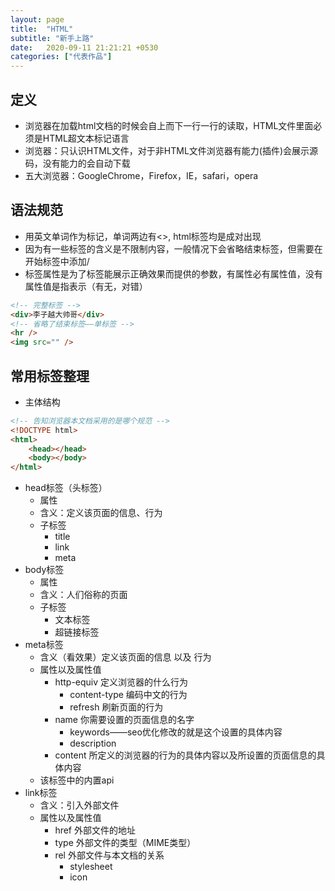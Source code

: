 ```yaml
---
layout: page
title:  "HTML"
subtitle: "新手上路"
date:   2020-09-11 21:21:21 +0530
categories: ["代表作品"]
---
```


## 定义

- 浏览器在加载html文档的时候会自上而下一行一行的读取，HTML文件里面必须是HTML超文本标记语言
- 浏览器：只认识HTML文件，对于非HTML文件浏览器有能力(插件)会展示源码，没有能力的会自动下载
- 五大浏览器：GoogleChrome，Firefox，IE，safari，opera

## 语法规范

- 用英文单词作为标记，单词两边有<>, html标签均是成对出现
- 因为有一些标签的含义是不限制内容，一般情况下会省略结束标签，但需要在开始标签中添加/
- 标签属性是为了标签能展示正确效果而提供的参数，有属性必有属性值，没有属性值是指表示（有无，对错）

```html
<!-- 完整标签 -->
<div>李子越大帅哥</div>
<!-- 省略了结束标签——单标签 -->
<hr />
<img src="" />
```

## 常用标签整理

- 主体结构

```html
<!-- 告知浏览器本文档采用的是哪个规范 -->
<!DOCTYPE html>
<html>
    <head></head>
    <body></body>
</html>
```
- head标签（头标签）
    - 属性
    - 含义：定义该页面的信息、行为
    - 子标签
        - title
        - link
        - meta
- body标签
    - 属性
    - 含义：人们俗称的页面
    - 子标签
        - 文本标签
        - 超链接标签
- meta标签
    - 含义（看效果）定义该页面的信息 以及 行为
    - 属性以及属性值
        - http-equiv 定义浏览器的什么行为
            - content-type 编码中文的行为
            - refresh 刷新页面的行为
        - name 你需要设置的页面信息的名字
            - keywords——seo优化修改的就是这个设置的具体内容
            - description
        - content 所定义的浏览器的行为的具体内容以及所设置的页面信息的具体内容
    - 该标签中的内置api
- link标签
    - 含义：引入外部文件
    - 属性以及属性值
        - href 外部文件的地址
        - type 外部文件的类型（MIME类型）
        - rel 外部文件与本文档的关系
            - stylesheet
            - icon 
